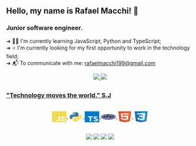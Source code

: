 ## Hello, my name is Rafael Macchi! 🤝 </br>
### Junior software engineer. </br>

➜ 👨‍💻 I'm currently learning JavaScript, Python and TypeScript; </br>
➜ ⭐️ I'm currently looking for my first opportunity to work in the technology field;</br>
➜ 📬 To communicate with me: rafaelmacchi199@gmail.com </br>

<div align="center">
  <a href="https://github.com/rmacchi">
  <img height="180em" src="https://github-readme-stats.vercel.app/api?username=rmacchi&show_icons=true&theme=tokyonight&include_all_commits=true&count_private=true"/>
  <img height="180em" src="https://github-readme-stats.vercel.app/api/top-langs/?username=rmacchi&layout=compact&langs_count=7&theme=tokyonight"/>
</div>

  ##
  
### "Technology moves the world." S.J

<div align="center" style="display: inline_block"><br>
  <img align="center" alt="Js" height="30" width="40" src="https://raw.githubusercontent.com/devicons/devicon/master/icons/javascript/javascript-plain.svg">
  <img align="center" alt="Python" height="30" width="40" src="https://raw.githubusercontent.com/devicons/devicon/master/icons/python/python-original.svg">
  <img align="center" alt="Ts" height="30" width="40" src="https://raw.githubusercontent.com/devicons/devicon/master/icons/typescript/typescript-plain.svg">
  <img align="center" alt="PhP" height="30" width="40" src="https://raw.githubusercontent.com/devicons/devicon/master/icons/php/php-original.svg">
  <img align="center" alt="HTML" height="30" width="40" src="https://raw.githubusercontent.com/devicons/devicon/master/icons/html5/html5-original.svg">
  <img align="center" alt="CSS" height="30" width="40" src="https://raw.githubusercontent.com/devicons/devicon/master/icons/css3/css3-original.svg">
</div>

##

<div align="center"> 

  <a href="https://instagram.com/rafaelmacchi_" target="_blank"><img src="https://img.shields.io/badge/-Instagram-%23E4405F?style=for-the-badge&logo=instagram&logoColor=white" target="_blank"></a>
 <a href="https://discord.gg/RafaelMacchi#8738" target="_blank"><img src="https://img.shields.io/badge/Discord-7289DA?style=for-the-badge&logo=discord&logoColor=white" target="_blank"></a> 
  <a href = "mailto:rafaelmacchi199@gmail.com"><img src="https://img.shields.io/badge/-Gmail-%23333?style=for-the-badge&logo=gmail&logoColor=red" target="_blank"></a>
  <a href="https://www.linkedin.com/in/rafael-de-oliveira-silva-macchi-916162259/" target="_blank"><img src="https://img.shields.io/badge/-LinkedIn-%230077B5?style=for-the-badge&logo=linkedin&logoColor=white" target="_blank"></a> 
 
</div>
